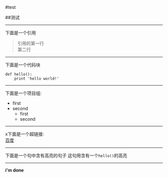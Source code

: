 #test  

##测试  

***

下面是一个引用  

>引用的第一行  
>第二行

***

下面是一个代码块  

    def hello():  
        print 'hello world!'
 
 ***
 
 下面是一个项目组:  
 

 * first
 * second
     * first
     * second

***

x下面是一个超链接:  
[百度](http://www.baidu.com)  

***

下面是一个句中含有高亮的句子
这句用含有一个`hello()`的高亮

***

**i'm done**
